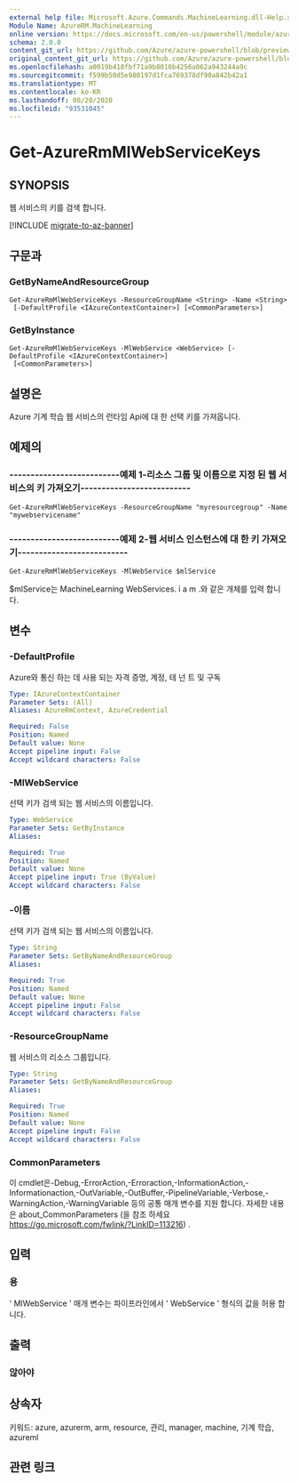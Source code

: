 ```yaml
---
external help file: Microsoft.Azure.Commands.MachineLearning.dll-Help.xml
Module Name: AzureRM.MachineLearning
online version: https://docs.microsoft.com/en-us/powershell/module/azurerm.machinelearning/get-azurermmlwebservicekeys
schema: 2.0.0
content_git_url: https://github.com/Azure/azure-powershell/blob/preview/src/ResourceManager/MachineLearning/Commands.MachineLearning/help/Get-AzureRmMlWebServiceKeys.md
original_content_git_url: https://github.com/Azure/azure-powershell/blob/preview/src/ResourceManager/MachineLearning/Commands.MachineLearning/help/Get-AzureRmMlWebServiceKeys.md
ms.openlocfilehash: a0019b418fbf71a9b8010b4256a062a943244a9c
ms.sourcegitcommit: f599b50d5e980197d1fca769378df90a842b42a1
ms.translationtype: MT
ms.contentlocale: ko-KR
ms.lasthandoff: 08/20/2020
ms.locfileid: "93531045"
---
```

# Get-AzureRmMlWebServiceKeys

## SYNOPSIS
웹 서비스의 키를 검색 합니다.

[!INCLUDE [migrate-to-az-banner](../../includes/migrate-to-az-banner.md)]

## 구문과

### GetByNameAndResourceGroup
```
Get-AzureRmMlWebServiceKeys -ResourceGroupName <String> -Name <String>
 [-DefaultProfile <IAzureContextContainer>] [<CommonParameters>]
```

### GetByInstance
```
Get-AzureRmMlWebServiceKeys -MlWebService <WebService> [-DefaultProfile <IAzureContextContainer>]
 [<CommonParameters>]
```

## 설명은
Azure 기계 학습 웹 서비스의 런타임 Api에 대 한 선택 키를 가져옵니다.

## 예제의

### --------------------------예제 1-리소스 그룹 및 이름으로 지정 된 웹 서비스의 키 가져오기--------------------------
```
Get-AzureRmMlWebServiceKeys -ResourceGroupName "myresourcegroup" -Name "mywebservicename"
```

### --------------------------예제 2-웹 서비스 인스턴스에 대 한 키 가져오기--------------------------
```
Get-AzureRmMlWebServiceKeys -MlWebService $mlService
```

$mlService는 MachineLearning WebServices. i a m .와 같은 개체를 입력 합니다.

## 변수

### -DefaultProfile
Azure와 통신 하는 데 사용 되는 자격 증명, 계정, 테 넌 트 및 구독

```yaml
Type: IAzureContextContainer
Parameter Sets: (All)
Aliases: AzureRmContext, AzureCredential

Required: False
Position: Named
Default value: None
Accept pipeline input: False
Accept wildcard characters: False
```

### -MlWebService
선택 키가 검색 되는 웹 서비스의 이름입니다.

```yaml
Type: WebService
Parameter Sets: GetByInstance
Aliases: 

Required: True
Position: Named
Default value: None
Accept pipeline input: True (ByValue)
Accept wildcard characters: False
```

### -이름
선택 키가 검색 되는 웹 서비스의 이름입니다.

```yaml
Type: String
Parameter Sets: GetByNameAndResourceGroup
Aliases: 

Required: True
Position: Named
Default value: None
Accept pipeline input: False
Accept wildcard characters: False
```

### -ResourceGroupName
웹 서비스의 리소스 그룹입니다.

```yaml
Type: String
Parameter Sets: GetByNameAndResourceGroup
Aliases: 

Required: True
Position: Named
Default value: None
Accept pipeline input: False
Accept wildcard characters: False
```

### CommonParameters
이 cmdlet은-Debug,-ErrorAction,-Erroraction,-InformationAction,-Informationaction,-OutVariable,-OutBuffer,-PipelineVariable,-Verbose,-WarningAction,-WarningVariable 등의 공통 매개 변수를 지원 합니다. 자세한 내용은 about_CommonParameters (을 참조 하세요 https://go.microsoft.com/fwlink/?LinkID=113216) .

## 입력

### 용
' MlWebService ' 매개 변수는 파이프라인에서 ' WebService ' 형식의 값을 허용 합니다.

## 출력

### 않아야

## 상속자
키워드: azure, azurerm, arm, resource, 관리, manager, machine, 기계 학습, azureml

## 관련 링크

